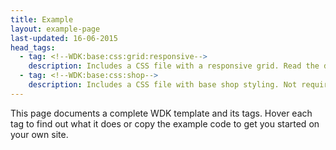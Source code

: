 ```yaml
---
title: Example
layout: example-page
last-updated: 16-06-2015
head_tags:
  - tag: <!--WDK:base:css:grid:responsive-->
    description: Includes a CSS file with a responsive grid. Read the docs [here]().
  - tag: <!--WDK:base:css:shop--> 
    description: Includes a CSS file with base shop styling. Not required if you don't have a shop.
---
```


This page documents a complete WDK template and its tags. Hover each tag to find out what it does or copy the example code to get you started on your own site.